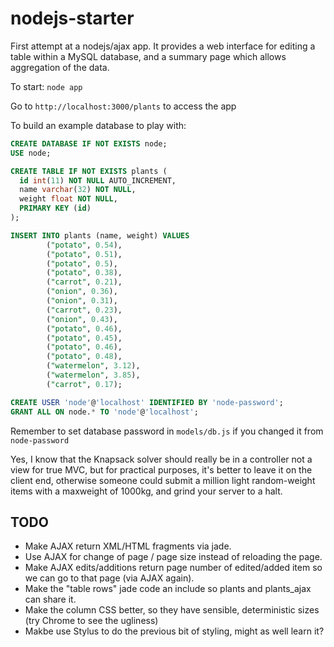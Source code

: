 nodejs-starter
==============

First attempt at a nodejs/ajax app.  It provides a web interface for editing a table within a MySQL database, and a summary page which allows aggregation of the data.


To start: `node app`


Go to `http://localhost:3000/plants` to access the app


To build an example database to play with:

```sql
CREATE DATABASE IF NOT EXISTS node;
USE node;

CREATE TABLE IF NOT EXISTS plants (
  id int(11) NOT NULL AUTO_INCREMENT,
  name varchar(32) NOT NULL,
  weight float NOT NULL,
  PRIMARY KEY (id)
);

INSERT INTO plants (name, weight) VALUES
        ("potato", 0.54),
        ("potato", 0.51),
        ("potato", 0.5),
        ("potato", 0.38),
        ("carrot", 0.21),
        ("onion", 0.36),
        ("onion", 0.31),
        ("carrot", 0.23),
        ("onion", 0.43),
        ("potato", 0.46),
        ("potato", 0.45),
        ("potato", 0.46),
        ("potato", 0.48),
        ("watermelon", 3.12),
        ("watermelon", 3.85),
        ("carrot", 0.17);

CREATE USER 'node'@'localhost' IDENTIFIED BY 'node-password';
GRANT ALL ON node.* TO 'node'@'localhost';
```

Remember to set database password in `models/db.js` if you changed it from `node-password`


Yes, I know that the Knapsack solver should really be in a controller not a view for true MVC,
but for practical purposes, it's better to leave it on the client end, otherwise someone could
submit a million light random-weight items with a maxweight of 1000kg, and grind your server
to a halt.


TODO
----
 - Make AJAX return XML/HTML fragments via jade.
 - Use AJAX for change of page / page size instead of reloading the page.
 - Make AJAX edits/additions return page number of edited/added item so we can go to that page (via AJAX again).
 - Make the "table rows" jade code an include so plants and plants_ajax can share it.
 - Make the column CSS better, so they have sensible, deterministic sizes (try Chrome to see the ugliness)
 - Makbe use Stylus to do the previous bit of styling, might as well learn it?
